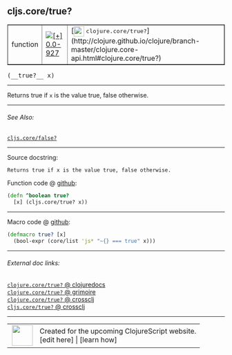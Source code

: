 ## cljs.core/true?



 <table border="1">
<tr>
<td>function</td>
<td><a href="https://github.com/cljsinfo/cljs-api-docs/tree/0.0-927"><img valign="middle" alt="[+] 0.0-927" title="Added in 0.0-927" src="https://img.shields.io/badge/+-0.0--927-lightgrey.svg"></a> </td>
<td>
[<img height="24px" valign="middle" src="http://i.imgur.com/1GjPKvB.png"> <samp>clojure.core/true?</samp>](http://clojure.github.io/clojure/branch-master/clojure.core-api.html#clojure.core/true?)
</td>
</tr>
</table>


 <samp>
(__true?__ x)<br>
</samp>

---

Returns true if `x` is the value true, false otherwise.

---


###### See Also:

[`cljs.core/false?`](cljs.core_falseQMARK.md)<br>

---


Source docstring:

```
Returns true if x is the value true, false otherwise.
```


Function code @ [github](https://github.com/clojure/clojurescript/blob/r3115/src/cljs/cljs/core.cljs#L1836-L1838):

```clj
(defn ^boolean true?
  [x] (cljs.core/true? x))
```

<!--
Repo - tag - source tree - lines:

 <pre>
clojurescript @ r3115
└── src
    └── cljs
        └── cljs
            └── <ins>[core.cljs:1836-1838](https://github.com/clojure/clojurescript/blob/r3115/src/cljs/cljs/core.cljs#L1836-L1838)</ins>
</pre>

-->

---

Macro code @ [github](https://github.com/clojure/clojurescript/blob/r3115/src/clj/cljs/core.clj#L314-L315):

```clj
(defmacro true? [x]
  (bool-expr (core/list 'js* "~{} === true" x)))
```

<!--
Repo - tag - source tree - lines:

 <pre>
clojurescript @ r3115
└── src
    └── clj
        └── cljs
            └── <ins>[core.clj:314-315](https://github.com/clojure/clojurescript/blob/r3115/src/clj/cljs/core.clj#L314-L315)</ins>
</pre>
-->

---


###### External doc links:

[`clojure.core/true?` @ clojuredocs](http://clojuredocs.org/clojure.core/true_q)<br>
[`clojure.core/true?` @ grimoire](http://conj.io/store/v1/org.clojure/clojure/1.7.0-beta3/clj/clojure.core/true%3F/)<br>
[`clojure.core/true?` @ crossclj](http://crossclj.info/fun/clojure.core/true%3F.html)<br>
[`cljs.core/true?` @ crossclj](http://crossclj.info/fun/cljs.core.cljs/true%3F.html)<br>

---

 <table>
<tr><td>
<img valign="middle" align="right" width="48px" src="http://i.imgur.com/Hi20huC.png">
</td><td>
Created for the upcoming ClojureScript website.<br>
[edit here] | [learn how]
</td></tr></table>

[edit here]:https://github.com/cljsinfo/cljs-api-docs/blob/master/cljsdoc/cljs.core_trueQMARK.cljsdoc
[learn how]:https://github.com/cljsinfo/cljs-api-docs/wiki/cljsdoc-files

<!--

This information was too distracting to show to readers, but I'll leave it
commented here since it is helpful to:

- pretty-print the data used to generate this document
- and show how to retrieve that data



The API data for this symbol:

```clj
{:description "Returns true if `x` is the value true, false otherwise.",
 :return-type boolean,
 :ns "cljs.core",
 :name "true?",
 :signature ["[x]"],
 :history [["+" "0.0-927"]],
 :type "function",
 :related ["cljs.core/false?"],
 :full-name-encode "cljs.core_trueQMARK",
 :source {:code "(defn ^boolean true?\n  [x] (cljs.core/true? x))",
          :title "Function code",
          :repo "clojurescript",
          :tag "r3115",
          :filename "src/cljs/cljs/core.cljs",
          :lines [1836 1838]},
 :extra-sources [{:code "(defmacro true? [x]\n  (bool-expr (core/list 'js* \"~{} === true\" x)))",
                  :title "Macro code",
                  :repo "clojurescript",
                  :tag "r3115",
                  :filename "src/clj/cljs/core.clj",
                  :lines [314 315]}],
 :full-name "cljs.core/true?",
 :clj-symbol "clojure.core/true?",
 :docstring "Returns true if x is the value true, false otherwise."}

```

Retrieve the API data for this symbol:

```clj
;; from Clojure REPL
(require '[clojure.edn :as edn])
(-> (slurp "https://raw.githubusercontent.com/cljsinfo/cljs-api-docs/catalog/cljs-api.edn")
    (edn/read-string)
    (get-in [:symbols "cljs.core/true?"]))
```

-->
